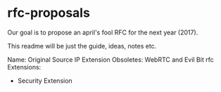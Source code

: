 # rfc-proposals
Our goal is to propose an april's fool RFC for the next year (2017).

This readme will be just the guide, ideas, notes etc.




Name: Original Source IP Extension
Obsoletes: WebRTC and Evil Bit rfc
Extensions:
- Security Extension

